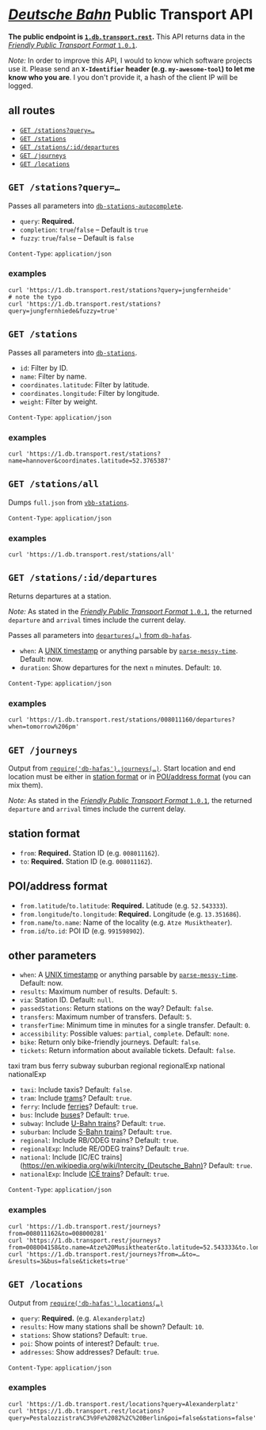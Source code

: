 # [*Deutsche Bahn*](https://en.wikipedia.org/wiki/Deutsche_Bahn) Public Transport API

**The public endpoint is [`1.db.transport.rest`](`https://1.db.transport.rest`).** This API returns data in the [*Friendly Public Transport Format* `1.0.1`](https://github.com/public-transport/friendly-public-transport-format/blob/1.0.1/spec/readme.md).

*Note:* In order to improve this API, I would to know which software projects use it. Please send an **`X-Identifier` header (e.g. `my-awesome-tool`) to let me know who you are**. I you don't provide it, a hash of the client IP will be logged.

## all routes

- [`GET /stations?query=…`](#get-stationsquery)
- [`GET /stations`](#get-stations)
- [`GET /stations/:id/departures`](#get-stationsiddepartures)
- [`GET /journeys`](#get-journeys)
- [`GET /locations`](#get-locations)

## `GET /stations?query=…`

Passes all parameters into [`db-stations-autocomplete`](https://github.com/derhuerst/db-stations-autocomplete).

- `query`: **Required.**
- `completion`: `true`/`false` – Default is `true`
- `fuzzy`: `true`/`false` – Default is `false`

`Content-Type`: `application/json`

### examples

```shell
curl 'https://1.db.transport.rest/stations?query=jungfernheide'
# note the typo
curl 'https://1.db.transport.rest/stations?query=jungfernhiede&fuzzy=true'
```


## `GET /stations`

Passes all parameters into [`db-stations`](https://github.com/derhuerst/db-stations).

- `id`: Filter by ID.
- `name`: Filter by name.
- `coordinates.latitude`: Filter by latitude.
- `coordinates.longitude`: Filter by longitude.
- `weight`: Filter by weight.

`Content-Type`: `application/json`

### examples

```shell
curl 'https://1.db.transport.rest/stations?name=hannover&coordinates.latitude=52.3765387'
```


## `GET /stations/all`

Dumps `full.json` from [`vbb-stations`](https://github.com/derhuerst/vbb-stations).

`Content-Type`: `application/json`

### examples

```shell
curl 'https://1.db.transport.rest/stations/all'
```


## `GET /stations/:id/departures`

Returns departures at a station.

*Note:* As stated in the [*Friendly Public Transport Format* `1.0.1`](https://github.com/public-transport/friendly-public-transport-format/tree/1.0.1), the returned `departure` and `arrival` times include the current delay.

Passes all parameters into [`departures(…)` from `db-hafas`](https://github.com/derhuerst/db-hafas/blob/master/docs/departures.md).

- `when`: A [UNIX timestamp](https://en.wikipedia.org/wiki/Unix_time) or anything parsable by [`parse-messy-time`](https://github.com/substack/parse-messy-time#example). Default: now.
- `duration`: Show departures for the next `n` minutes. Default: `10`.

`Content-Type`: `application/json`

### examples

```shell
curl 'https://1.db.transport.rest/stations/008011160/departures?when=tomorrow%206pm'
```


## `GET /journeys`

Output from [`require('db-hafas').journeys(…)`](https://github.com/derhuerst/db-hafas#getting-started). Start location and end location must be either in [station format](#station-format) or in [POI/address format](#poiaddress-format) (you can mix them).

*Note:* As stated in the [*Friendly Public Transport Format* `1.0.1`](https://github.com/public-transport/friendly-public-transport-format/tree/1.0.1), the returned `departure` and `arrival` times include the current delay.

## station format

- `from`: **Required.** Station ID (e.g. `008011162`).
- `to`: **Required.** Station ID (e.g. `008011162`).

## POI/address format

- `from.latitude`/`to.latitude`: **Required.** Latitude (e.g. `52.543333`).
- `from.longitude`/`to.longitude`: **Required.** Longitude (e.g. `13.351686`).
- `from.name`/`to.name`: Name of the locality (e.g. `Atze Musiktheater`).
- `from.id`/`to.id`: POI ID (e.g. `991598902`).

## other parameters

- `when`: A [UNIX timestamp](https://en.wikipedia.org/wiki/Unix_time) or anything parsable by [`parse-messy-time`](https://github.com/substack/parse-messy-time#example). Default: now.
- `results`: Maximum number of results. Default: `5`.
- `via`: Station ID. Default: `null`.
- `passedStations`: Return stations on the way? Default: `false`.
- `transfers`: Maximum number of transfers. Default: `5`.
- `transferTime`: Minimum time in minutes for a single transfer. Default: `0`.
- `accessibility`: Possible values: `partial`, `complete`. Default: `none`.
- `bike`: Return only bike-friendly journeys. Default: `false`.
- `tickets`: Return information about available tickets. Default: `false`.

taxi
tram
bus
ferry
subway
suburban
regional
regionalExp
national
nationalExp
- `taxi`: Include taxis? Default: `false`.
- `tram`: Include [trams](https://en.wikipedia.org/wiki/Tram)? Default: `true`.
- `ferry`: Include [ferries](https://en.wikipedia.org/wiki/Ferry)? Default: `true`.
- `bus`: Include [buses](https://en.wikipedia.org/wiki/Bus)? Default: `true`.
- `subway`: Include [U-Bahn trains](https://en.wikipedia.org/wiki/Rapid_transit)? Default: `true`.
- `suburban`: Include [S-Bahn trains](https://en.wikipedia.org/wiki/S-train)? Default: `true`.
- `regional`: Include RB/ODEG trains? Default: `true`.
- `regionalExp`: Include RE/ODEG trains? Default: `true`.
- `national`: Include [IC/EC trains](https://en.wikipedia.org/wiki/Intercity_(Deutsche_Bahn)? Default: `true`.
- `nationalExp`: Include [ICE trains](https://en.wikipedia.org/wiki/Intercity-Express)? Default: `true`.

`Content-Type`: `application/json`

### examples

```shell
curl 'https://1.db.transport.rest/journeys?from=008011162&to=008000281'
curl 'https://1.db.transport.rest/journeys?from=008004158&to.name=Atze%20Musiktheater&to.latitude=52.543333&to.longitude=13.351686'
curl 'https://1.db.transport.rest/journeys?from=…&to=…&results=3&bus=false&tickets=true'
```


## `GET /locations`

Output from [`require('db-hafas').locations(…)`](https://github.com/derhuerst/db-hafas/blob/master/docs/locations.md)

- `query`: **Required.** (e.g. `Alexanderplatz`)
- `results`: How many stations shall be shown? Default: `10`.
- `stations`: Show stations? Default: `true`.
- `poi`: Show points of interest? Default: `true`.
- `addresses`: Show addresses? Default: `true`.

`Content-Type`: `application/json`

### examples

```shell
curl 'https://1.db.transport.rest/locations?query=Alexanderplatz'
curl 'https://1.db.transport.rest/locations?query=Pestalozzistra%C3%9Fe%2082%2C%20Berlin&poi=false&stations=false'
```
